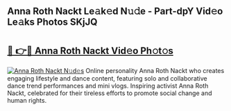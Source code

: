 ## Anna Roth Nackt Le𝚊k𝚎d N𝚞𝚍e - Part-dpY Vid𝚎o Le𝚊ks Photos SKjJQ

# <h2><a href="http://fb85px.evod.top/?m=Anna+Roth+Nackt">🔗 👉🔴 Anna Roth Nackt Vid𝚎o Ph𝚘t𝚘s</a></h2>

[![Anna Roth Nackt N𝚞d𝚎s](https://i.imgur.com/8V9OHl7.gif)](http://fb85px.evod.top/?m=Anna+Roth+Nackt)
Online personality Anna Roth Nackt who creates engaging lifestyle and dance content, featuring solo and collaborative dance trend performances and mini vlogs. Inspiring activist Anna Roth Nackt, celebrated for their tireless efforts to promote social change and human rights. 
